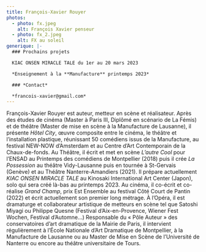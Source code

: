 ```yaml
---
title: François-Xavier Rouyer
photos:
  - photo: fx.jpeg
    alt: François Xavier penseur
  - photo: fx_2.jpeg
    alt: FX au soleil
generique: |-
  ### Prochains projets

  ﻿KIAC ONSEN MIRACLE TALE du 1er au 20 mars 2023 

  *E﻿nseignement à la **Manufacture** printemps 2023*

  ### *C﻿ontact*

  *f﻿rancois-xavier@gmail.com*
---
```

François-Xavier Rouyer est auteur, metteur en scène et réalisateur. Après des études de cinéma (Master à Paris III, Diplômé en scénario de La Fémis) et de théâtre (Master de mise en scène à la Manufacture de Lausanne), il présente *Hôtel City*, œuvre composite entre le cinéma, le théâtre et l’installation plastique, réunissant 50 comédiens issus de la Manufacture, au festival NEW-NOW d’Amsterdam et au Centre d’Art Contemporain de la Chaux-de-fonds. Au Théâtre, il écrit et met en scène *L’autre Cool* pour l’ENSAD au Printemps des comédiens de Montpellier (2018) puis il crée *La Possession* au théâtre Vidy-Lausanne puis en tournée à St-Gervais (Genève) et au Théâtre Nanterre-Amandiers (2021). Il prépare actuellement *KIAC ONSEN MIRACLE TALE* au Kinosaki International Art Center (Japon), solo qui sera créé là-bas au printemps 2023. Au cinéma, il co-écrit et co-réalise *Grand Champ*, prix Est Ensemble au festival Côté Court de Pantin (2022) et écrit actuellement son premier long métrage. À l’Opéra, il est dramaturge et collaborateur artistique de metteurs en scène tel que Satoshi Miyagi ou Philippe Quesne (Festival d’Aix-en-Provence, Wiener Fest Wochen, Festival d’Automne...) Responsable du « Pôle Auteur » des conservatoires d’art dramatique de la Mairie de Paris, il intervient régulièrement à l’École Nationale d’Art Dramatique de Montpellier, à la Manufacture de Lausanne ou au Master de Mise en Scène de l’Université de Nanterre ou encore au théâtre universitaire de Tours.